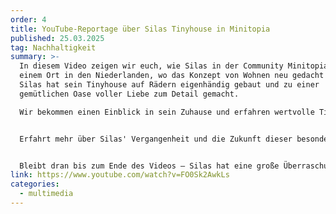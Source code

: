 ```yaml
---
order: 4
title: YouTube-Reportage über Silas Tinyhouse in Minitopia
published: 25.03.2025
tag: Nachhaltigkeit
summary: >-
  In diesem Video zeigen wir euch, wie Silas in der Community Minitopia lebt,
  einem Ort in den Niederlanden, wo das Konzept von Wohnen neu gedacht wird.
  Silas hat sein Tinyhouse auf Rädern eigenhändig gebaut und zu einer
  gemütlichen Oase voller Liebe zum Detail gemacht.

  Wir bekommen einen Einblick in sein Zuhause und erfahren wertvolle Tipps für den Bau eines Tinyhouses. Silas nimmt uns außerdem mit in seinen umgebauten Schoolbus, den er auf Reisen nutzt oder als Gästezimmer einsetzt.


  Erfahrt mehr über Silas' Vergangenheit und die Zukunft dieser besonderen niederländischen Gemeinde, die einst ein Schrottplatz war und jetzt etwa 40 Tiny Houses, Lehmhäuser, Container und Holzjurten beherbergt.


  Bleibt dran bis zum Ende des Videos – Silas hat eine große Überraschung für alle, die sich in das Tinyhouse verliebt haben!
link: https://www.youtube.com/watch?v=FO0Sk2AwkLs
categories:
  - multimedia
---
```

